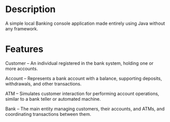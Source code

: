 # Description </br>
A simple local Banking console application made entirely using Java without any framework. </br>

# Features </br>
Customer – An individual registered in the bank system, holding one or more accounts.  </br>

Account – Represents a bank account with a balance, supporting deposits, withdrawals, and other transactions.  </br>

ATM – Simulates customer interaction for performing account operations, similar to a bank teller or automated machine.  </br>

Bank – The main entity managing customers, their accounts, and ATMs, and coordinating transactions between them.  </br>
